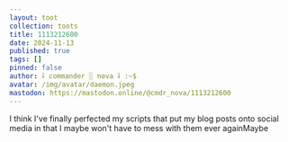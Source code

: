 ```yaml
---
layout: toot
collection: toots
title: 1113212600
date: 2024-11-13
published: true
tags: []
pinned: false
author: ⸸ commander ░ nova ⸸ :~$
avatar: /img/avatar/daemon.jpeg
mastodon: https://mastodon.online/@cmdr_nova/1113212600
---
```


I think I've finally perfected my scripts that put my blog posts onto social media in that I maybe won't have to mess with them ever againMaybe

